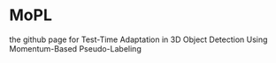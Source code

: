 # MoPL
the github page for Test-Time Adaptation in 3D Object Detection Using Momentum-Based Pseudo-Labeling
